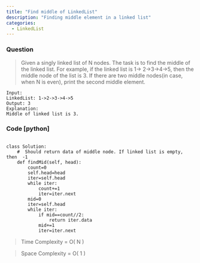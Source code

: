 ```yaml
---
title: "Find middle of LinkedList"
description: "Finding middle element in a linked list"
categories:
  - LinkedList
---
```


### Question

> Given a singly linked list of N nodes. The task is to find the middle of the linked list. 
> For example, if the linked list is 1-> 2->3->4->5, then the middle node of the list is 3. If there are two middle nodes(in case, when N is even), print the second middle element.

```
Input:
LinkedList: 1->2->3->4->5
Output: 3 
Explanation: 
Middle of linked list is 3.

```

### Code [python]

```python3

class Solution:
    #  Should return data of middle node. If linked list is empty, then  -1
    def findMid(self, head):
        count=0
        self.head=head
        iter=self.head
        while iter:
            count+=1
            iter=iter.next
        mid=0
        iter=self.head
        while iter:
            if mid==count//2:
                return iter.data
            mid+=1
            iter=iter.next

```

> Time Complexity = O( N )

> Space Complexity = O( 1 )
